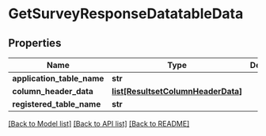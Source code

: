# GetSurveyResponseDatatableData

## Properties
Name | Type | Description | Notes
------------ | ------------- | ------------- | -------------
**application_table_name** | **str** |  | [optional] 
**column_header_data** | [**list[ResultsetColumnHeaderData]**](ResultsetColumnHeaderData.md) |  | [optional] 
**registered_table_name** | **str** |  | [optional] 

[[Back to Model list]](../README.md#documentation-for-models) [[Back to API list]](../README.md#documentation-for-api-endpoints) [[Back to README]](../README.md)

